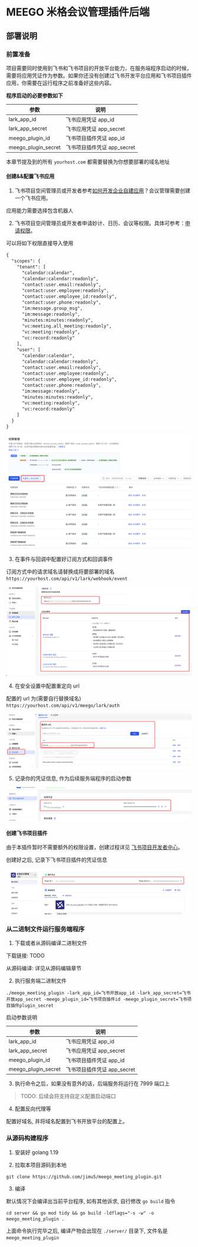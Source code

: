 # MEEGO 米格会议管理插件后端

## 部署说明

### 前置准备

项目需要同时使用到飞书和飞书项目的开放平台能力，在服务端程序启动的时候，需要将应用凭证作为参数。如果你还没有创建过飞书开发平台应用和飞书项目插件应用，你需要在运行程序之前准备好这些内容。

**程序启动的必要参数如下**

| 参数 | 说明|
| --- | --- |
| lark_app_id | 飞书应用凭证 app_id |
| lark_app_secret | 飞书应用凭证 app_secret |
| meego_plugin_id | 飞书项目插件凭证 app_id |
| meego_plugin_secret | 飞书项目插件凭证 app_secret |

本章节提及到的所有 `yourhost.com` 都需要替换为你想要部署的域名地址


#### 创建&&配置飞书应用

1. 飞书项目空间管理员或开发者参考[如何开发企业自建应用](https://www.feishu.cn/hc/zh-CN/articles/360049067916)？会议管理需要创建一个飞书应用。

应用能力需要选择包含机器人

2. 飞书项目空间管理员或开发者申请妙计、日历、会议等权限。具体可参考：[申请权限](https://open.feishu.cn/document/ukTMukTMukTM/uMTNz4yM1MjLzUzM)。

可以将如下权限直接导入使用

```
{
  "scopes": {
    "tenant": [
      "calendar:calendar",
      "calendar:calendar:readonly",
      "contact:user.email:readonly",
      "contact:user.employee:readonly",
      "contact:user.employee_id:readonly",
      "contact:user.phone:readonly",
      "im:message.group_msg",
      "im:message:readonly",
      "minutes:minutes:readonly",
      "vc:meeting.all_meeting:readonly",
      "vc:meeting:readonly",
      "vc:record:readonly"
    ],
    "user": [
      "calendar:calendar",
      "calendar:calendar:readonly",
      "contact:user.email:readonly",
      "contact:user.employee:readonly",
      "contact:user.employee_id:readonly",
      "contact:user.phone:readonly",
      "im:message:readonly",
      "minutes:minutes:readonly",
      "vc:meeting:readonly",
      "vc:record:readonly"
    ]
  }
}
```
![alt text](https://raw.githubusercontent.com/jimu5/meego_meeting_plugin/main/docs/img/server/1.png)

3. 在事件与回调中配置好订阅方式和回调事件

订阅方式中的请求域名请替换成将要部署的域名 `https://yourhost.com/api/v1/lark/webhook/event`


![alt text](https://raw.githubusercontent.com/jimu5/meego_meeting_plugin/main/docs/img/server/2.png)

4. 在安全设置中配置重定向 url

配置的 url 为(需要自行替换域名) `https://yourhost.com/api/v1/meego/lark/auth`

![alt text](https://raw.githubusercontent.com/jimu5/meego_meeting_plugin/main/docs/img/server/3.png)

5. 记录你的凭证信息, 作为后续服务端程序的启动参数

![alt text](https://raw.githubusercontent.com/jimu5/meego_meeting_plugin/main/docs/img/server/4.png)

#### 创建飞书项目插件

由于本插件暂时不需要额外的权限设置，创建过程详见 [飞书项目开发者中心](https://project.feishu.cn/b/helpcenter/1p8d7djs/359lzbgu)。

创建好之后, 记录下飞书项目插件的凭证信息

![alt text](https://raw.githubusercontent.com/jimu5/meego_meeting_plugin/main/docs/img/server/5.png)

### 从二进制文件运行服务端程序

1. 下载或者从源码编译二进制文件

下载链接: TODO

从源码编译: 详见从源码编辑章节

2. 执行服务端二进制文件

```
./meego_meeting_plugin -lark_app_id=飞书开放app_id -lark_app_secret=飞书开放app_secret -meego_plugin_id=飞书项目插件id -meego_plugin_secret=飞书项目插件plugin_secret
```

启动参数说明

| 参数 | 说明|
| --- | --- |
| lark_app_id | 飞书应用凭证 app_id |
| lark_app_secret | 飞书应用凭证 app_secret |
| meego_plugin_id | 飞书项目插件凭证 app_id |
| meego_plugin_secret | 飞书项目插件凭证 app_secret |

3. 执行命令之后，如果没有意外的话，后端服务将运行在 7999 端口上

> TODO: 后续会将支持自定义配置启动端口

4. 配置反向代理等

配置好域名, 并将域名配置到飞书开放平台的配置上。

### 从源码构建程序

1. 安装好 golang 1.19

2. 拉取本项目源码到本地

```
git clone https://github.com/jimu5/meego_meeting_plugin.git
```

3. 编译

默认情况下会编译出当前平台程序, 如有其他诉求, 自行修改 `go build` 指令

```
cd server && go mod tidy && go build -ldflags="-s -w" -o meego_meeting_plugin .
```

上面命令执行完毕之后, 编译产物会出现在 `./server/` 目录下, 文件名是`meego_meeting_plugin`


